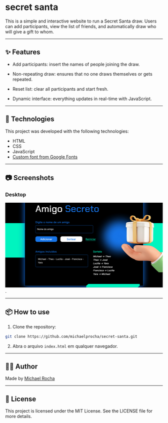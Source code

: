 # secret santa

This is a simple and interactive website to run a Secret Santa draw.
Users can add participants, view the list of friends, and automatically draw who will give a gift to whom.

---

## ✨ Features
- Add participants: insert the names of people joining the draw.

- Non-repeating draw: ensures that no one draws themselves or gets repeated.

- Reset list: clear all participants and start fresh.

- Dynamic interface: everything updates in real-time with JavaScript.

---

## 🚀 Technologies

This project was developed with the following technologies:

- HTML
- CSS 
- JavaScript
- [Custom font from Google Fonts](https://fonts.google.com/) 

---

## 📷 Screenshots

### Desktop
![screenshot-desktop](/assets/index.png).

---

## 📦 How to use

1. Clone the repository:
```bash
git clone https://github.com/michaelprocha/secret-santa.git
```
2. Abra o arquivo `index.html` em qualquer navegador.

---

## 👨‍💻 Author

Made by [Michael Rocha](https://github.com/michaelprocha)

---

## 📄 License

This project is licensed under the MIT License. See the LICENSE file for more details.

